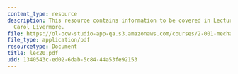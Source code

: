 ```yaml
---
content_type: resource
description: This resource contains information to be covered in Lecture 20 by Prof.
  Carol Livermore.
file: https://ol-ocw-studio-app-qa.s3.amazonaws.com/courses/2-001-mechanics-materials-i-fall-2006/1340543ced026dab5c8444a53fe92153_lec20.pdf
file_type: application/pdf
resourcetype: Document
title: lec20.pdf
uid: 1340543c-ed02-6dab-5c84-44a53fe92153
---
```

